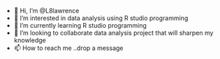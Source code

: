 - 👋 Hi, I’m @L8lawrence
- 👀 I’m interested in data analysis using R studio programming
- 🌱 I’m currently learning R studio programming
- 💞️ I’m looking to collaborate data analysis project that will sharpen my knowledge 
- 📫 How to reach me ..drop a message  

<!---
L8lawrence/L8lawrence is a ✨ special ✨ repository because its `README.md` (this file) appears on your GitHub profile.
You can click the Preview link to take a look at your changes.
--->
